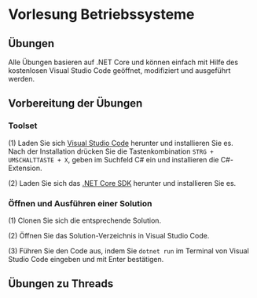 # Vorlesung Betriebssysteme

## Übungen

Alle Übungen basieren auf .NET Core und können einfach mit Hilfe des kostenlosen Visual Studio Code geöffnet, modifiziert und ausgeführt werden.

## Vorbereitung der Übungen

### Toolset

   (1) Laden Sie sich [Visual Studio Code](https://code.visualstudio.com/) herunter und installieren Sie es.  
      Nach der Installation drücken Sie die Tastenkombination `STRG + UMSCHALTTASTE + X`, geben im Suchfeld C# ein und installieren die C#-Extension.
   
   (2) Laden Sie sich das [.NET Core SDK](https://www.microsoft.com/net/) herunter und installieren Sie es.

### Öffnen und Ausführen einer Solution

(1) Clonen Sie sich die entsprechende Solution.

(2) Öffnen Sie das Solution-Verzeichnis in Visual Studio Code.

(3) Führen Sie den Code aus, indem Sie `dotnet run` im Terminal von Visual Studio Code eingeben und mit Enter bestätigen.

## Übungen zu Threads
